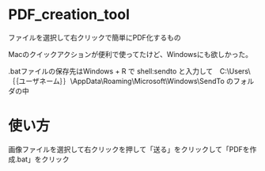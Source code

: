 # PDF_creation_tool
ファイルを選択して右クリックで簡単にPDF化するもの

Macのクイックアクションが便利で使ってたけど、Windowsにも欲しかった。

.batファイルの保存先はWindows + R で shell:sendto と入力して　C:\Users\｛｛ユーザネーム｝｝\AppData\Roaming\Microsoft\Windows\SendTo のフォルダの中

# 使い方

画像ファイルを選択して右クリックを押して「送る」をクリックして「PDFを作成.bat」をクリック
